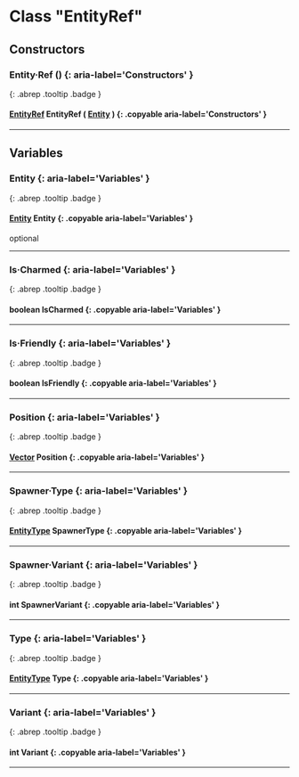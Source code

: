 # Class "EntityRef"
## Constructors
### Entity·Ref () {: aria-label='Constructors' }
[ ](#){: .abrep .tooltip .badge }
#### [EntityRef](EntityRef.md) EntityRef ( [Entity](Entity.md) ) {: .copyable aria-label='Constructors' }

___ 
## Variables
### Entity {: aria-label='Variables' }
[ ](#){: .abrep .tooltip .badge }
#### [Entity](Entity.md) Entity {: .copyable aria-label='Variables' }
optional 

___ 
### Is·Charmed {: aria-label='Variables' }
[ ](#){: .abrep .tooltip .badge }
#### boolean IsCharmed  {: .copyable aria-label='Variables' }

___ 
### Is·Friendly {: aria-label='Variables' }
[ ](#){: .abrep .tooltip .badge }
#### boolean IsFriendly  {: .copyable aria-label='Variables' }

___ 
### Position {: aria-label='Variables' }
[ ](#){: .abrep .tooltip .badge }
#### [Vector](Vector.md) Position  {: .copyable aria-label='Variables' }

___ 
### Spawner·Type {: aria-label='Variables' }
[ ](#){: .abrep .tooltip .badge }
#### [EntityType](enums/EntityType.md) SpawnerType  {: .copyable aria-label='Variables' }

___ 
### Spawner·Variant {: aria-label='Variables' }
[ ](#){: .abrep .tooltip .badge }
#### int SpawnerVariant  {: .copyable aria-label='Variables' }

___ 
### Type {: aria-label='Variables' }
[ ](#){: .abrep .tooltip .badge }
#### [EntityType](enums/EntityType.md) Type  {: .copyable aria-label='Variables' }

___ 
### Variant {: aria-label='Variables' }
[ ](#){: .abrep .tooltip .badge }
#### int Variant  {: .copyable aria-label='Variables' }

___ 
